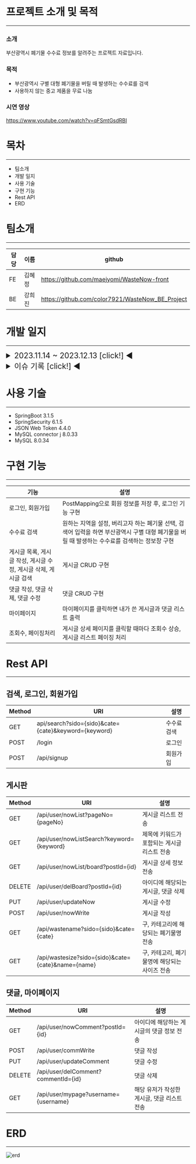 # 프로젝트 소개 및 목적
---
### 소개
부산광역시 폐기물 수수료 정보를 알려주는 프로젝트 자료입니다.

### 목적
- 부산광역시 구별 대형 폐기물을 버릴 때 발생하는 수수료를 검색
- 사용하지 않는 중고 제품을 무료 나눔

### 시연 영상
https://www.youtube.com/watch?v=qFSmtGsdRBI

# 목차
---
- 팀소개
- 개발 일지
- 사용 기술
- 구현 기능
- Rest API
- ERD

# 팀소개
---
|담당|이름|github|
|------|---|---|
|FE|김혜정|https://github.com/maejyomi/WasteNow-front|
|BE|강희진|https://github.com/color7921/WasteNow_BE_Project|

# 개발 일지
---
<details>
  <summary style="font-size: 1.5em;">2023.11.14 ~ 2023.12.13 [click!] ◀</summary>
  <div>
  <p><span style="font-size: larger;"><1주차></span></p>
  <p>- [방향성 설정] 메인 화면, 로그인 화면 구성</p>
  <p>- Rest API 상세 목록 작성</p>
  <p>- [데이터 삽입]csv파일 데이터를 MYSQL로 Import하기, React & SpringBoot local 연결</p>
  <p>- [API 전송]리액트에서 지정된 값을 받고 MySQL에 저장된 지정값을 API 주소를 통해 리액트로 전송</p>
  </div>
  <p><span style="font-size: larger;"><2주차></span></p>
  <p>- 게시판, 댓글 데이터베이스 컬럼명 지정하기, 로그인, 로그아웃, 회원가입(중복 ID제거)</p>
  <p>- 쿼리 중복 제거</p>
  <p>- 게시판 리스트 목록 전송, 상세페이지 작성</p>
  <p>- 게시판 수정, 삭제</p>
  <p>- ERD 작성</p>
  <div></div>
  <p><span style="font-size: larger;"><3주차></span></p>
  <p>- 댓글 목록 리스트 전송 작성, 수정, 삭제</p>
  <p>- 게시글 상세 정보 기능 구현</p>
  <p>- 외래키 ManyToOne 구현</p>
  <p>- 게시글 조회수 증가 구현</p>
  <div></div>
  <p><span style="font-size: larger;"><4주차></span></p>
  <p>- 상세 페이지 username에 해당하는 레코드 보내기</p>
  <p>- 게시글 리스트 페이징 구현, 마이페이지 게시글 리스트, 댓글 리스트 전송</p>
  <div></div>
  <p><span style="font-size: larger;"><5주차></span></p>
</details>

<details>
  <summary style="font-size: 1.5em;">이슈 기록 [click!] ◀</summary>
  <p>[외래키 설정]</p>
  <p>ManyToOne fetch 옵션 FetchType.EAGER 기본값으로 설정되어 Comment 엔티티 조회 시 무조건 Post 객체를 가져옴</p>
  <p>[SpringBoot와 MySQL 표기법]</p>
  <p>SpringBoot에서 boardList라는 컬럼을 입력하면 MySQL에서는 board_List로 출력된다. Camel Case -> Snake Case</p>
  <p>[Cors]</p>
  <p>SecurityConfig 클래스의 requestMatchers(new AntPathRequestMatcher("/api/user/**")) 추가 후 문제 해결</p>
</details>
  
# 사용 기술
---
- SpringBoot 3.1.5
- SpringSecurity 6.1.5
- JSON Web Token 4.4.0
- MySQL connector j 8.0.33
- MySQL 8.0.34

# 구현 기능
---
|기능|설명|
|------|---|
|로그인, 회원가입|PostMapping으로 회원 정보를 저장 후, 로그인 기능 구현|
|수수료 검색|원하는 지역을 설정, 버리고자 하는 폐기물 선택, 검색어 입력을 하면 부산광역시 구별 대형 폐기물을 버릴 때 발생하는 수수료를 검색하는 정보창 구현|
|게시글 목록, 게시글 작성, 게시글 수정, 게시글 삭제, 게시글 검색|게시글 CRUD 구현|
|댓글 작성, 댓글 삭제, 댓글 수정|댓글 CRUD 구현|
|마이페이지|마이페이지를 클릭하면 내가 쓴 게시글과 댓글 리스트 출력|
|조회수, 페이징처리|게시글 상세 페이지를 클릭할 때마다 조회수 상승, 게시글 리스트 페이징 처리|
# Rest API
---

## 검색, 로그인, 회원가입
|Method|URI|설명|
|------|---|---|
|GET|api/search?sido={sido}&cate={cate}&keyword={keyword}|수수료 검색|
|POST|/login|로그인|
|POST|/api/signup|회원가입|

## 게시판
|Method|URI|설명|
|------|---|---|
|GET|/api/user/nowList?pageNo={pageNo}|게시글 리스트 전송|
|GET|/api/user/nowListSearch?keyword={keyword}|제목에 키워드가 포함되는 게시글 리스트 전송|
|GET|/api/user/nowList/board?postId={id}|게시글 상세 정보 전송|
|DELETE|/api/user/delBoard?postId={id}|아이디에 해당되는 게시글, 댓글 삭제|
|PUT|/api/user/updateNow|게시글 수정|
|POST|/api/user/nowWrite|게시글 작성|
|GET|/api/wastename?sido={sido}&cate={cate}|구, 카테고리에 해당되는 폐기물명 전송|
|GET|/api/wastesize?sido={sido}&cate={cate}&name={name}|구, 카테고리, 폐기물명에 해당되는 사이즈 전송|

## 댓글, 마이페이지
|Method|URI|설명|
|------|---|---|
|GET|/api/user/nowComment?postId={id}|아이디에 해당하는 게시글의 댓글 정보 전송|
|POST|/api/user/commWrite|댓글 작성|
|PUT|/api/user/updateComment|댓글 수정|
|DELETE|/api/user/delComment?commentId={id}|댓글 삭제|
|GET|/api/user/mypage?username={username}|해당 유저가 작성한 게시글, 댓글 리스트 전송|


# ERD
---
![erd](https://github.com/color7921/WasteNow_BE_Project/assets/132988693/cbbc8912-2af3-4f94-92c3-d4debeb977f1)
